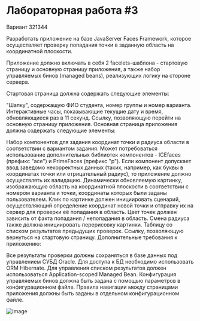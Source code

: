 # Лабораторная работа #3
Вариант 
321344

Разработать приложение на базе JavaServer Faces Framework, которое осуществляет проверку попадания точки в заданную область на координатной плоскости.

Приложение должно включать в себя 2 facelets-шаблона - стартовую страницу и основную страницу приложения, а также набор управляемых бинов (managed beans), реализующих логику на стороне сервера.

Стартовая страница должна содержать следующие элементы:

"Шапку", содержащую ФИО студента, номер группы и номер варианта.
Интерактивные часы, показывающие текущие дату и время, обновляющиеся раз в 11 секунд.
Ссылку, позволяющую перейти на основную страницу приложения.
Основная страница приложения должна содержать следующие элементы:

Набор компонентов для задания координат точки и радиуса области в соответствии с вариантом задания. Может потребоваться использование дополнительных библиотек компонентов - ICEfaces (префикс "ace") и PrimeFaces (префикс "p"). Если компонент допускает ввод заведомо некорректных данных (таких, например, как буквы в координатах точки или отрицательный радиус), то приложение должно осуществлять их валидацию.
Динамически обновляемую картинку, изображающую область на координатной плоскости в соответствии с номером варианта и точки, координаты которых были заданы пользователем. Клик по картинке должен инициировать сценарий, осуществляющий определение координат новой точки и отправку их на сервер для проверки её попадания в область. Цвет точек должен зависить от факта попадания / непопадания в область. Смена радиуса также должна инициировать перерисовку картинки.
Таблицу со списком результатов предыдущих проверок.
Ссылку, позволяющую вернуться на стартовую страницу.
Дополнительные требования к приложению:

Все результаты проверки должны сохраняться в базе данных под управлением СУБД Oracle.
Для доступа к БД необходимо использовать ORM Hibernate.
Для управления списком результатов должен использоваться Application-scoped Managed Bean.
Конфигурация управляемых бинов должна быть задана с помощью параметров в конфигурационном файле.
Правила навигации между страницами приложения должны быть заданы в отдельном конфигурационном файле.

![image](https://user-images.githubusercontent.com/83082945/216402964-b0806c85-09f8-4a9b-bc15-7517a309fc22.png)
